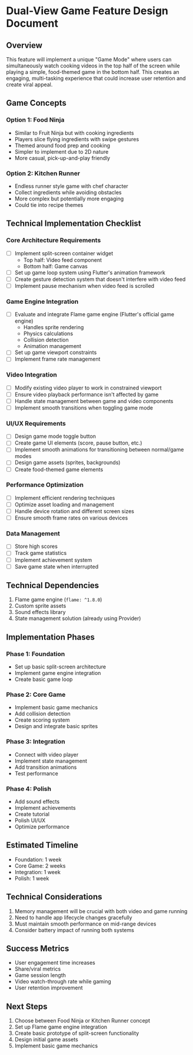 # Dual-View Game Feature Design Document

## Overview
This feature will implement a unique "Game Mode" where users can simultaneously watch cooking videos in the top half of the screen while playing a simple, food-themed game in the bottom half. This creates an engaging, multi-tasking experience that could increase user retention and create viral appeal.

## Game Concepts

### Option 1: Food Ninja
- Similar to Fruit Ninja but with cooking ingredients
- Players slice flying ingredients with swipe gestures
- Themed around food prep and cooking
- Simpler to implement due to 2D nature
- More casual, pick-up-and-play friendly

### Option 2: Kitchen Runner
- Endless runner style game with chef character
- Collect ingredients while avoiding obstacles
- More complex but potentially more engaging
- Could tie into recipe themes

## Technical Implementation Checklist

### Core Architecture Requirements
- [ ] Implement split-screen container widget
  - Top half: Video feed component
  - Bottom half: Game canvas
- [ ] Set up game loop system using Flutter's animation framework
- [ ] Create gesture detection system that doesn't interfere with video feed
- [ ] Implement pause mechanism when video feed is scrolled

### Game Engine Integration
- [ ] Evaluate and integrate Flame game engine (Flutter's official game engine)
  - Handles sprite rendering
  - Physics calculations
  - Collision detection
  - Animation management
- [ ] Set up game viewport constraints
- [ ] Implement frame rate management

### Video Integration
- [ ] Modify existing video player to work in constrained viewport
- [ ] Ensure video playback performance isn't affected by game
- [ ] Handle state management between game and video components
- [ ] Implement smooth transitions when toggling game mode

### UI/UX Requirements
- [ ] Design game mode toggle button
- [ ] Create game UI elements (score, pause button, etc.)
- [ ] Implement smooth animations for transitioning between normal/game modes
- [ ] Design game assets (sprites, backgrounds)
- [ ] Create food-themed game elements

### Performance Optimization
- [ ] Implement efficient rendering techniques
- [ ] Optimize asset loading and management
- [ ] Handle device rotation and different screen sizes
- [ ] Ensure smooth frame rates on various devices

### Data Management
- [ ] Store high scores
- [ ] Track game statistics
- [ ] Implement achievement system
- [ ] Save game state when interrupted

## Technical Dependencies
1. Flame game engine (`flame: ^1.8.0`)
2. Custom sprite assets
3. Sound effects library
4. State management solution (already using Provider)

## Implementation Phases

### Phase 1: Foundation
- Set up basic split-screen architecture
- Implement game engine integration
- Create basic game loop

### Phase 2: Core Game
- Implement basic game mechanics
- Add collision detection
- Create scoring system
- Design and integrate basic sprites

### Phase 3: Integration
- Connect with video player
- Implement state management
- Add transition animations
- Test performance

### Phase 4: Polish
- Add sound effects
- Implement achievements
- Create tutorial
- Polish UI/UX
- Optimize performance

## Estimated Timeline
- Foundation: 1 week
- Core Game: 2 weeks
- Integration: 1 week
- Polish: 1 week

## Technical Considerations
1. Memory management will be crucial with both video and game running
2. Need to handle app lifecycle changes gracefully
3. Must maintain smooth performance on mid-range devices
4. Consider battery impact of running both systems

## Success Metrics
- User engagement time increases
- Share/viral metrics
- Game session length
- Video watch-through rate while gaming
- User retention improvement

## Next Steps
1. Choose between Food Ninja or Kitchen Runner concept
2. Set up Flame game engine integration
3. Create basic prototype of split-screen functionality
4. Design initial game assets
5. Implement basic game mechanics 